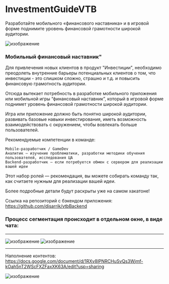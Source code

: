# InvestmentGuideVTB

Разработайте мобильного «финансового наставника» и в игровой форме поднимите уровень финансовой грамотности широкой аудитории.

![изображение](https://user-images.githubusercontent.com/70804097/139569876-37ec2c41-5751-43cd-be4b-f06287c96d65.png)

### Мобильный финансовый наставник"

Для привлечения новых клиентов в продукт "Инвестиции", необходимо преодолеть внутренние барьеры потенциальных клиентов о том, что инвестиции - это слишком сложно, страшно и т.д. и повысить финансовую грамотность аудитории.

Отсюда вытекает потребность в разработке мобильного приложения или мобильной игры “финансовый наставник”, который в игровой форме поднимет уровень финансовой грамотности широкой аудитории.

Игра или приложение должно быть понятно широкой аудитории, развивать базовые навыки инвестирования, иметь возможность взаимодействовать с окружением, чтобы вовлекать больше пользователей.

Рекомендуемые компетенции в команде:

    Mobile-разработчик / GameDev
    Аналитик — изучение проблематики, разработки методики обучения пользователей, исследования ЦА
    Backend-разработчик — если потребуется обмен с сервером для реализации вашей идеи


Этот набор ролей — рекомендация, вы можете собирать команду так, как считаете нужным для реализации вашей идеи.

Более подробные детали будут раскрыты уже на самом хакатоне!

Ссылка на репозиторий с бэкендом приложения: https://github.com/disarrik/vtbBackend

### Процесс сегментация происходит в отдельном окне, в виде чата:
__________________________________________________________________
![изображение](https://user-images.githubusercontent.com/70804097/136691739-8ded69e9-c2bc-4f32-9773-2a2fe457dd02.png)
![изображение](https://user-images.githubusercontent.com/70804097/136691772-54e5d9f5-94dd-4e6b-9233-fa3505fd509b.png)
__________________________________________________________________
Наполнение контентов: https://docs.google.com/document/d/1RXv8lPNRCHuSvQs3Wjmf-kOah5nT2WScFXZFaxXK63A/edit?usp=sharing


![изображение](https://user-images.githubusercontent.com/70804097/139569847-f8a57498-96ce-4ac9-a1da-8105d989996a.png)

